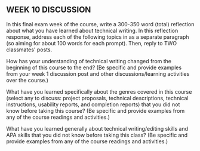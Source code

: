 ## WEEK 10 DISCUSSION

In this final exam week of the course, write a 300-350 word (total) reflection about what you have learned about technical writing. In this reflection response, address each of the following topics in as a separate paragraph (so aiming for about 100 words for each prompt). Then, reply to TWO classmates' posts.

  How has your understanding of technical writing changed from the beginning of this course to the end? (Be specific and provide examples from your week 1 discussion post and other discussions/learning activities over the course.)

  What have you learned specifically about the genres covered in this course (select any to discuss: project proposals, technical descriptions, technical instructions, usability reports, and completion reports) that you did not know before taking this course? (Be specific and provide examples from any of the course readings and activities.)

  What have you learned generally about technical writing/editing skills and APA skills that you did not know before taking this class? (Be specific and provide examples from any of the course readings and activities.) 
